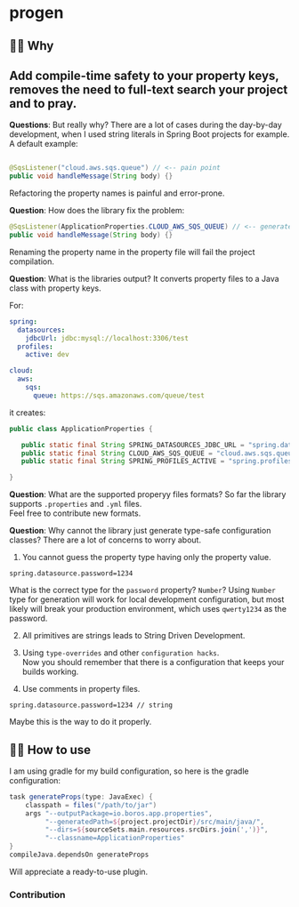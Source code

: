 # progen

## 👨‍💻 Why

Add compile-time safety to your property keys, 
removes the need to full-text search your project and to pray.
---

**Questions**: But really why?
There are a lot of cases during the day-by-day development, when I used string literals 
in Spring Boot projects for example.  
A default example:
```java

@SqsListener("cloud.aws.sqs.queue") // <-- pain point 
public void handleMessage(String body) {}
```

Refactoring the property names is painful and error-prone.  

**Question**: How does the library fix the problem:
```java
@SqsListener(ApplicationProperties.CLOUD_AWS_SQS_QUEUE) // <-- generated safe code
public void handleMessage(String body) {}
```
Renaming the property name in the property file will fail the project compilation.

**Question**: What is the libraries output?
It converts property files to a Java class with property keys.

For:
```yaml
spring:
  datasources:
    jdbcUrl: jdbc:mysql://localhost:3306/test
  profiles:
    active: dev

cloud:
  aws:
    sqs:
      queue: https://sqs.amazonaws.com/queue/test
```
it creates:
```java
public class ApplicationProperties {

   public static final String SPRING_DATASOURCES_JDBC_URL = "spring.datasources.jdbcUrl";
   public static final String CLOUD_AWS_SQS_QUEUE = "cloud.aws.sqs.queue";
   public static final String SPRING_PROFILES_ACTIVE = "spring.profiles.active";

}

```
**Question**: What are the supported properyy files formats?
So far the library supports `.properties` and `.yml` files.  
Feel free to contribute new formats.

**Question**: Why cannot the library just generate type-safe configuration classes?
There are a lot of concerns to worry about.  

1. You cannot guess the property type having only the property value.  
```properties
spring.datasource.password=1234
``` 
What is the correct type for the `password` property? `Number`?
Using `Number` type for generation will work for local development configuration,
but most likely will break your production environment, which uses `qwerty1234` as the password.  

2. All primitives are strings leads to String Driven Development.

3. Using `type-overrides` and other `configuration hacks`.  
Now you should remember that there is a configuration that keeps your builds working.

4. Use comments in property files.
```properties
spring.datasource.password=1234 // string
```
Maybe this is the way to do it properly.

## 👨‍💻 How to use
I am using gradle for my build configuration, so here is the gradle configuration:
```groovy
task generateProps(type: JavaExec) {
    classpath = files("/path/to/jar")
    args "--outputPackage=io.boros.app.properties",
         "--generatedPath=${project.projectDir}/src/main/java/",
         "--dirs=${sourceSets.main.resources.srcDirs.join(',')}",
         "--classname=ApplicationProperties"
}
compileJava.dependsOn generateProps
```
Will appreciate a ready-to-use plugin.

### Contribution
